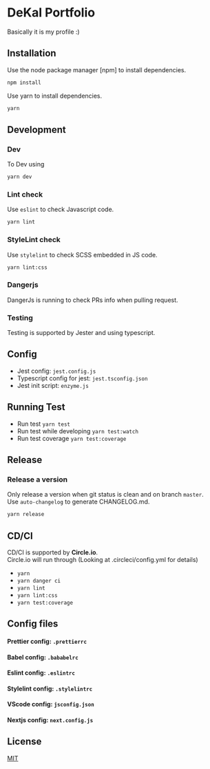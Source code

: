 # DeKal Portfolio

Basically it is my profile :)

## Installation

Use the node package manager [npm] to install dependencies.

```bash
npm install
```
Use yarn to install dependencies.
```bash
yarn
```

## Development
### Dev
To Dev using
```bash
yarn dev
```
### Lint check
Use `eslint` to check Javascript code.
```bash
yarn lint
```
### StyleLint check
Use `stylelint` to check SCSS embedded in JS code.
```bash
yarn lint:css
```
### Dangerjs
DangerJs is running to check PRs info when pulling request.

### Testing
Testing is supported by Jester and using typescript.
## Config
- Jest config: `jest.config.js`
- Typescript config for jest: `jest.tsconfig.json`
- Jest init script: `enzyme.js`
## Running Test
- Run test `yarn test`
- Run test while developing `yarn test:watch`
- Run test coverage `yarn test:coverage`

## Release
### Release a version
Only release a version when git status is clean and on branch `master`.\
Use `auto-changelog` to generate CHANGELOG.md.
```bash
yarn release
```

## CD/CI
CD/CI is supported by **Circle.io**.\
Circle.io will run through (Looking at .circleci/config.yml for details)
- `yarn`
- `yarn danger ci`
- `yarn lint`
- `yarn lint:css`
- `yarn test:coverage`

## Config files
#### Prettier config: `.prettierrc`
#### Babel config: `.bababelrc`
#### Eslint config: `.eslintrc`
#### Stylelint config: `.stylelintrc`
#### VScode config: `jsconfig.json`
#### Nextjs config: `next.config.js`


## License
[MIT](https://choosealicense.com/licenses/mit/)

